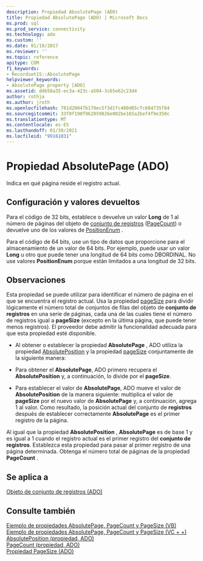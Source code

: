 ```yaml
---
description: Propiedad AbsolutePage (ADO)
title: Propiedad AbsolutePage (ADO) | Microsoft Docs
ms.prod: sql
ms.prod_service: connectivity
ms.technology: ado
ms.custom: ''
ms.date: 01/19/2017
ms.reviewer: ''
ms.topic: reference
apitype: COM
f1_keywords:
- Recordset15::AbsolutePage
helpviewer_keywords:
- AbsolutePage property [ADO]
ms.assetid: ddb58a35-ec3a-423c-a504-3c65e62c23d4
author: rothja
ms.author: jroth
ms.openlocfilehash: 781d20047b170ec5f3d1fc480d65cfc684735f84
ms.sourcegitcommit: 33f0f190f962059826e002be165a2bef4f9e350c
ms.translationtype: MT
ms.contentlocale: es-ES
ms.lasthandoff: 01/30/2021
ms.locfileid: "99161031"
---
```

# <a name="absolutepage-property-ado"></a>Propiedad AbsolutePage (ADO)
Indica en qué página reside el registro actual.  
  
## <a name="settings-and-return-values"></a>Configuración y valores devueltos  
 Para el código de 32 bits, establece o devuelve un valor **Long** de 1 al número de páginas del objeto de [conjunto de registros](./recordset-object-ado.md) ([PageCount](./pagecount-property-ado.md)) o devuelve uno de los valores de [PositionEnum](./positionenum.md) .  
  
 Para el código de 64 bits, use un tipo de datos que proporcione para el almacenamiento de un valor de 64 bits. Por ejemplo, puede usar un valor **Long** u otro que puede tener una longitud de 64 bits como DBORDINAL. No use valores **PositionEnum** porque están limitados a una longitud de 32 bits.  
  
## <a name="remarks"></a>Observaciones  
 Esta propiedad se puede utilizar para identificar el número de página en el que se encuentra el registro actual. Usa la propiedad [pageSize](./pagesize-property-ado.md) para dividir lógicamente el número total de conjuntos de filas del objeto de **conjunto de registros** en una serie de páginas, cada una de las cuales tiene el número de registros igual a **pageSize** (excepto en la última página, que puede tener menos registros). El proveedor debe admitir la funcionalidad adecuada para que esta propiedad esté disponible.  
  
-   Al obtener o establecer la propiedad **AbsolutePage** , ADO utiliza la propiedad [AbsolutePosition](./absoluteposition-property-ado.md) y la propiedad [pageSize](./pagesize-property-ado.md) conjuntamente de la siguiente manera:  
  
-   Para obtener el **AbsolutePage**, ADO primero recupera el **AbsolutePosition** y, a continuación, lo divide por el **pageSize**.  
  
-   Para establecer el valor de **AbsolutePage**, ADO mueve el valor de **AbsolutePosition** de la manera siguiente: multiplica el valor de **pageSize** por el nuevo valor de **AbsolutePage** y, a continuación, agrega 1 al valor. Como resultado, la posición actual del conjunto de **registros** después de establecer correctamente **AbsolutePage** es el primer registro de la página.  
  
 Al igual que la propiedad **AbsolutePosition** , **AbsolutePage** es de base 1 y es igual a 1 cuando el registro actual es el primer registro del **conjunto de registros**. Establezca esta propiedad para pasar al primer registro de una página determinada. Obtenga el número total de páginas de la propiedad **PageCount** .  
  
## <a name="applies-to"></a>Se aplica a  
 [Objeto de conjunto de registros (ADO)](./recordset-object-ado.md)  
  
## <a name="see-also"></a>Consulte también  
 [Ejemplo de propiedades AbsolutePage, PageCount y PageSize (VB)](./absolutepage-pagecount-and-pagesize-properties-example-vb.md)   
 [Ejemplo de propiedades AbsolutePage, PageCount y PageSize (VC + +)](./absolutepage-pagecount-and-pagesize-properties-example-vc.md)   
 [AbsolutePosition (propiedad, ADO)](./absoluteposition-property-ado.md)   
 [PageCount (propiedad, ADO)](./pagecount-property-ado.md)   
 [Propiedad PageSize (ADO)](./pagesize-property-ado.md)